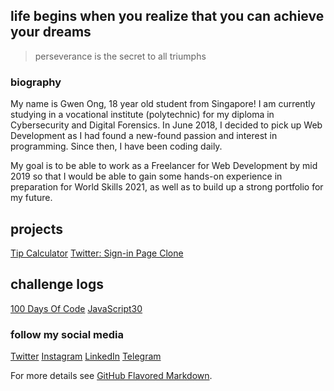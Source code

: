 ## life begins when you realize that you can achieve your dreams 
> perseverance is the secret to all triumphs

### biography
My name is Gwen Ong, 18 year old student from Singapore! I am currently studying in a vocational institute (polytechnic) for my diploma in Cybersecurity and Digital Forensics. In June 2018, I decided to pick up Web Development as I had found a new-found passion and interest in programming. Since then, I have been coding daily.

My goal is to be able to work as a Freelancer for Web Development by mid 2019 so that I would be able to gain some hands-on experience in preparation for World Skills 2021, as well as to build up a strong portfolio for my future.

## projects
[Tip Calculator](https://github.com/gwenshiro/FirstTipCalculator)
[Twitter: Sign-in Page Clone](https://github.com/gwenshiro/Twitter-Sign-In-clone)

## challenge logs
[100 Days Of Code](https://github.com/gwenshiro/100-days-of-code)
[JavaScript30](https://github.com/gwenshiro/JavaScript30)

### follow my social media
[Twitter](https://www.twitter.com/whisperingblues)
[Instagram](https://www.instagram.com/gwen_jw/)
[LinkedIn](https://www.linkedin.com/in/gwen-ong-339066162/)
[Telegram](http://t.me/gwen_jw)


For more details see [GitHub Flavored Markdown](https://guides.github.com/features/mastering-markdown/).

